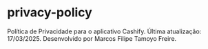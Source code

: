 # privacy-policy
Política de Privacidade para o aplicativo Cashify. Última atualização: 17/03/2025. Desenvolvido por Marcos Filipe Tamoyo Freire.
